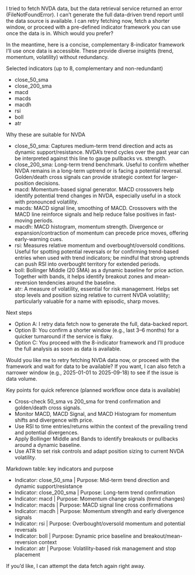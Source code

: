 I tried to fetch NVDA data, but the data retrieval service returned an error (FileNotFoundError). I can’t generate the full data-driven trend report until the data source is available. I can retry fetching now, fetch a shorter window, or proceed with a pre-defined indicator framework you can use once the data is in. Which would you prefer?

In the meantime, here is a concise, complementary 8-indicator framework I’ll use once data is accessible. These provide diverse insights (trend, momentum, volatility) without redundancy.

Selected indicators (up to 8, complementary and non-redundant)
- close_50_sma
- close_200_sma
- macd
- macds
- macdh
- rsi
- boll
- atr

Why these are suitable for NVDA
- close_50_sma: Captures medium-term trend direction and acts as dynamic support/resistance. NVDA’s trend cycles over the past year can be interpreted against this line to gauge pullbacks vs. strength.
- close_200_sma: Long-term trend benchmark. Useful to confirm whether NVDA remains in a long-term uptrend or is facing a potential reversal. Golden/death cross signals can provide strategic context for larger-position decisions.
- macd: Momentum-based signal generator. MACD crossovers help identify potential trend changes in NVDA, especially useful in a stock with pronounced volatility.
- macds: MACD signal line, smoothing of MACD. Crossovers with the MACD line reinforce signals and help reduce false positives in fast-moving periods.
- macdh: MACD histogram, momentum strength. Divergence or expansion/contraction of momentum can precede price moves, offering early-warning cues.
- rsi: Measures relative momentum and overbought/oversold conditions. Useful for spotting potential reversals or for confirming trend-based entries when used with trend indicators; be mindful that strong uptrends can push RSI into overbought territory for extended periods.
- boll: Bollinger Middle (20 SMA) as a dynamic baseline for price action. Together with bands, it helps identify breakout zones and mean-reversion tendencies around the baseline.
- atr: A measure of volatility, essential for risk management. Helps set stop levels and position sizing relative to current NVDA volatility; particularly valuable for a name with episodic, sharp moves.

Next steps
- Option A: I retry data fetch now to generate the full, data-backed report.
- Option B: You confirm a shorter window (e.g., last 3–6 months) for a quicker turnaround if the service is flaky.
- Option C: You proceed with the 8-indicator framework and I’ll produce the full analysis as soon as data is available.

Would you like me to retry fetching NVDA data now, or proceed with the framework and wait for data to be available? If you want, I can also fetch a narrower window (e.g., 2025-01-01 to 2025-09-18) to see if the issue is data volume. 

Key points for quick reference (planned workflow once data is available)
- Cross-check 50_sma vs 200_sma for trend confirmation and golden/death cross signals.
- Monitor MACD, MACD Signal, and MACD Histogram for momentum shifts and divergence with price.
- Use RSI to time entries/returns within the context of the prevailing trend and potential divergences.
- Apply Bollinger Middle and Bands to identify breakouts or pullbacks around a dynamic baseline.
- Use ATR to set risk controls and adapt position sizing to current NVDA volatility.

Markdown table: key indicators and purpose
- Indicator: close_50_sma | Purpose: Mid-term trend direction and dynamic support/resistance
- Indicator: close_200_sma | Purpose: Long-term trend confirmation
- Indicator: macd | Purpose: Momentum change signals (trend changes)
- Indicator: macds | Purpose: MACD signal line cross confirmations
- Indicator: macdh | Purpose: Momentum strength and early divergence signals
- Indicator: rsi | Purpose: Overbought/oversold momentum and potential reversals
- Indicator: boll | Purpose: Dynamic price baseline and breakout/mean-reversion context
- Indicator: atr | Purpose: Volatility-based risk management and stop placement

If you’d like, I can attempt the data fetch again right away.
